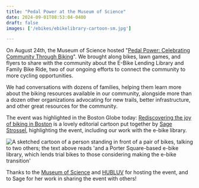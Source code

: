```yaml
---
title: "Pedal Power at the Museum of Science"
date: 2024-09-01T08:53:04-0400
draft: false
images: ['/ebikes/ebikelibrary-cartoon-sm.jpg']

---
```


On August 24th, the Museum of Science hosted "[Pedal Power: Celebrating
Community Through Biking](https://www.mos.org/events/pedal-power)". We brought
along bikes, lawn games, and flyers to share with the community about the 
E-Bike Lending Library and Family Bike Ride, two of our ongoing efforts to 
connect the community to more cycling opportunities.

We had conversations with dozens of families, helping them learn more about
the biking resources available in our community, alongside more than a dozen
other organizations advocating for new trails, better infrastructure, and other
great resources for the community.

The event was highlighted in the Boston Globe today: [Rediscovering the joy of biking in Boston](https://www.bostonglobe.com/2024/08/31/opinion/rediscovering-joy-biking-boston/) is a lovely editorial cartoon put together by [Sage Strossel](https://www.sagestossel.com/), highlighting the event, including our work with the e-bike library.

<img src="/img/ebikelibrary-cartoon.jpg" alt="A sketched cartoon of a person standing in front of a pair of bikes, talking to two others; the text above reads 'and a Porter Square-based e-bike library, which lends trial bikes to those considering making the e-bike transition'" />

Thanks to the [Museum of Science](https://www.mos.org/) and [HUBLUV](https://www.hubluv.org/) for hosting the event, and to Sage for her work in sharing the event with others!
